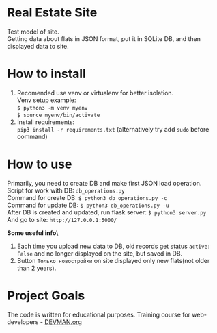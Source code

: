 # Real Estate Site
Test model of site.\
Getting data about flats in JSON format, put it in SQLite DB, and then displayed data to site.

# How to install
1. Recomended use venv or virtualenv for better isolation.\
   Venv setup example: \
   `$ python3 -m venv myenv`\
   `$ source myenv/bin/activate`
2. Install requirements: \
   `pip3 install -r requirements.txt` (alternatively try add `sudo` before command)

# How to use
Primarily, you need to create DB and make first JSON load operation.\
Script for work with DB: `db_operations.py`\
Command for create DB: `$ python3 db_operations.py -c`\
Command for update DB: `$ python3 db_operations.py -u`\
After DB is created and updated, run flask server: `$ python3 server.py`\
And go to site: `http://127.0.0.1:5000/` 

**Some useful info**\
1) Each time you upload new data to DB, old records get status `active: False` and no longer displayed on the site, but saved in DB.
2) Button `Только новостройки` on site displayed only new flats(not older than 2 years).
# Project Goals

The code is written for educational purposes. Training course for web-developers - [DEVMAN.org](https://devman.org)
